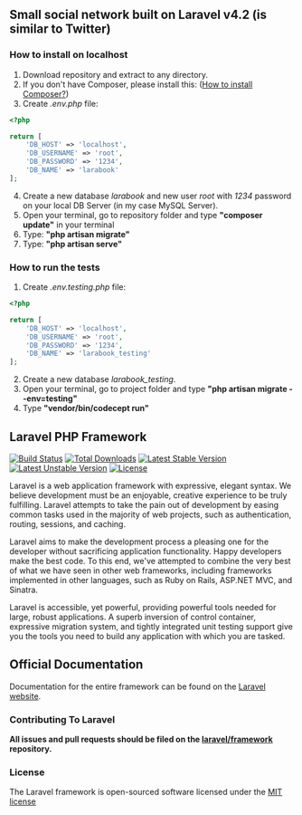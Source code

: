 ## Small social network built on Laravel v4.2 (is similar to Twitter)

### How to install on localhost
1. Download repository and extract to any directory.
2. If you don't have Composer, please install this: ([How to install Composer?](https://getcomposer.org/doc/00-intro.md#installation-linux-unix-osx))
3. Create *.env.php* file:
```php
<?php

return [
    'DB_HOST' => 'localhost',
    'DB_USERNAME' => 'root',
    'DB_PASSWORD' => '1234',
    'DB_NAME' => 'larabook'
];
```
4. Create a new database *larabook* and new user *root* with *1234* password on your local DB Server (in my case MySQL Server).
5. Open your terminal, go to repository folder and type **"composer update"** in your terminal
6. Type: **"php artisan migrate"**
7. Type: **"php artisan serve"**

### How to run the tests
1. Create *.env.testing.php* file:
```php
<?php

return [
    'DB_HOST' => 'localhost',
    'DB_USERNAME' => 'root',
    'DB_PASSWORD' => '1234',
    'DB_NAME' => 'larabook_testing'
];
```
2. Create a new database *larabook_testing*.
3. Open your terminal, go to project folder and type **"php artisan migrate --env=testing"**
4. Type **"vendor/bin/codecept run"**

## Laravel PHP Framework

[![Build Status](https://travis-ci.org/laravel/framework.svg)](https://travis-ci.org/laravel/framework)
[![Total Downloads](https://poser.pugx.org/laravel/framework/downloads.svg)](https://packagist.org/packages/laravel/framework)
[![Latest Stable Version](https://poser.pugx.org/laravel/framework/v/stable.svg)](https://packagist.org/packages/laravel/framework)
[![Latest Unstable Version](https://poser.pugx.org/laravel/framework/v/unstable.svg)](https://packagist.org/packages/laravel/framework)
[![License](https://poser.pugx.org/laravel/framework/license.svg)](https://packagist.org/packages/laravel/framework)

Laravel is a web application framework with expressive, elegant syntax. We believe development must be an enjoyable, creative experience to be truly fulfilling. Laravel attempts to take the pain out of development by easing common tasks used in the majority of web projects, such as authentication, routing, sessions, and caching.

Laravel aims to make the development process a pleasing one for the developer without sacrificing application functionality. Happy developers make the best code. To this end, we've attempted to combine the very best of what we have seen in other web frameworks, including frameworks implemented in other languages, such as Ruby on Rails, ASP.NET MVC, and Sinatra.

Laravel is accessible, yet powerful, providing powerful tools needed for large, robust applications. A superb inversion of control container, expressive migration system, and tightly integrated unit testing support give you the tools you need to build any application with which you are tasked.

## Official Documentation

Documentation for the entire framework can be found on the [Laravel website](http://laravel.com/docs).

### Contributing To Laravel

**All issues and pull requests should be filed on the [laravel/framework](http://github.com/laravel/framework) repository.**

### License

The Laravel framework is open-sourced software licensed under the [MIT license](http://opensource.org/licenses/MIT)
